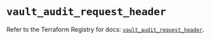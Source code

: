 # `vault_audit_request_header`

Refer to the Terraform Registry for docs: [`vault_audit_request_header`](https://registry.terraform.io/providers/hashicorp/vault/4.0.0/docs/resources/audit_request_header).

